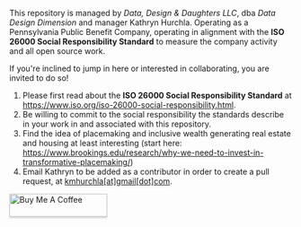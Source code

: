 This repository is managed by _Data, Design & Daughters LLC_, dba _Data Design Dimension_ and manager Kathryn Hurchla.
Operating as a Pennsylvania Public Benefit Company, operating in alignment with the __ISO 26000 Social Responsibility Standard__ to measure the company activity and all open source work.

If you're inclined to jump in here or interested in collaborating, you are invited to do so!
1. Please first read about the __ISO 26000 Social Responsibility Standard__ at https://www.iso.org/iso-26000-social-responsibility.html.
2. Be willing to commit to the social responsibility the standards describe in your work in and associated with this repository.
3. Find the idea of placemaking and inclusive wealth generating real estate and housing at least interesting (start here: https://www.brookings.edu/research/why-we-need-to-invest-in-transformative-placemaking/)
4. Email Kathryn to be added as a contributor in order to create a pull request, at [kmhurchla[at]gmail[dot]com](mailto:kmhurchla@gmail.com?subject=[GitHub]%20contributing%20and%20collaborating%20in%20DDD%20repository:%20redistricting).

<a href="https://www.buymeacoffee.com/earthtokathy" target="_blank"><img src="https://www.buymeacoffee.com/assets/img/custom_images/orange_img.png" alt="Buy Me A Coffee" style="height: 41px !important;width: 174px !important;box-shadow: 0px 3px 2px 0px rgba(190, 190, 190, 0.5) !important;-webkit-box-shadow: 0px 3px 2px 0px rgba(190, 190, 190, 0.5) !important;" ></a>
